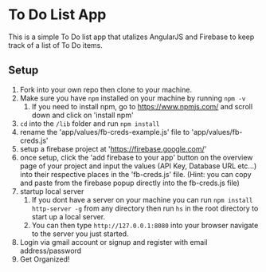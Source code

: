 # To Do List App 
This is a simple To Do list app that utalizes AngularJS and Firebase to keep track of a list of To Do items. 

## Setup
1. Fork into your own repo then clone to your machine. 
2. Make sure you have `npm` installed on your machine by running `npm -v`
    1. If you need to install npm, go to https://www.npmjs.com/ and scroll down and click on 'install npm'
2. `cd` into the `/lib` folder and run `npm install` 
3. rename the 'app/values/fb-creds-example.js' file to 'app/values/fb-creds.js' 
4. setup a firebase project at 'https://firebase.google.com/'
5. once setup, click the 'add firebase to your app' button on the overview page of your project and input the values (API Key, Database URL etc...) into their respective places in the 'fb-creds.js' file. (Hint: you can copy and paste from the firebase popup directly into the fb-creds.js file)
6. startup local server
    1. If you dont have a server on your machine you can run `npm install http-server -g` from any directory then run `hs` in the root directory to start up a local server. 
    2. You can then type `http://127.0.0.1:8080` into your browser navigate to the server you just started. 
7. Login via gmail account or signup and register with email address/password
8. Get Organized!
